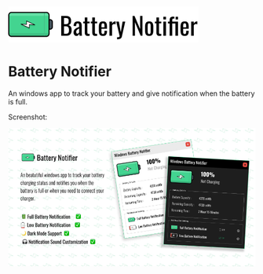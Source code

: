 ![Windows Battery Notifier](BatteryNotifierLogo.png)

# Battery Notifier

An windows app to track your battery and give notification when the battery is full.

Screenshot:

![Screenshot](BatteryNotifierBanner.jpg)
